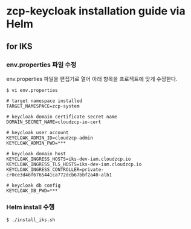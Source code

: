 # zcp-keycloak installation guide via Helm

## for IKS

### env.properties 파일 수정
env.properties 파일을 편집기로 열어 아래 항목을 프로젝트에 맞게 수정한다.

```
$ vi env.properties 
```

```
# target namespace installed
TARGET_NAMESPACE=zcp-system

# keycloak domain certificate secret name
DOMAIN_SECRET_NAME=cloudzcp-io-cert

# keycloak user account
KEYCLOAK_ADMIN_ID=cloudzcp-admin
KEYCLOAK_ADMIN_PWD=***

# keycloak domain host
KEYCLOAK_INGRESS_HOSTS=iks-dev-iam.cloudzcp.io
KEYCLOAK_INGRESS_TLS_HOSTS=iks-dev-iam.cloudzcp.io
KEYCLOAK_INGRESS_CONTROLLER=private-cr0ce3d46f6765441ca772dcb67bbf2a40-alb1

# keycloak db config
KEYCLOAK_DB_PWD=***
```

### Helm install 수행

```
$ ./install_iks.sh
```